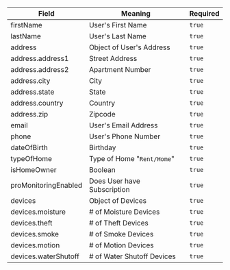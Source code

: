 |Field|Meaning|Required|
|-------|-------|-----|
|firstName| User's First Name| `true` |
|lastName| User's Last Name| `true` |
|address| Object of User's Address| `true` |
|address.address1| Street Address| `true` |
|address.address2| Apartment Number| `true` |
|address.city| City| `true` |
|address.state| State| `true` |
|address.country| Country| `true` |
|address.zip| Zipcode | `true` |
|email| User's Email Address| `true` |
|phone| User's Phone Number| `true` |
|dateOfBirth| Birthday | `true` |
|typeOfHome| Type of Home "`Rent/Home`"| `true` |
|isHomeOwner| Boolean | `true` |
|proMonitoringEnabled| Does User have Subscription| `true` |
|devices| Object of Devices| `true` |
|devices.moisture| # of Moisture Devices | `true` |
|devices.theft| # of Theft Devices | `true` |
|devices.smoke| # of Smoke Devices | `true` |
|devices.motion| # of Motion Devices | `true` |
|devices.waterShutoff| # of Water Shutoff Devices | `true` |

